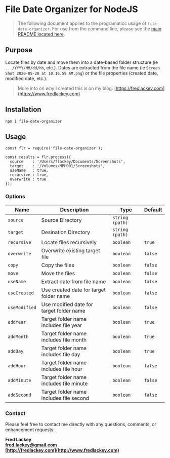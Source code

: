 # File Date Organizer for NodeJS

>  The following document applies to the programaticc usage of `file-date-organizer`.  For use from the command line, please see the [main README located here](README.md).

## Purpose  
Locate files by date and move them into a date-based folder structure (ie `.../YYYY/MM/dd/hh`, etc.).  Dates are extracted from the file name (ie `Screen Shot 2020-05-28 at 10.16.59 AM.png`) or the file properties (created date, modified date, etc.).

> More info on _why_ I created this is on my blog: [https://fredlackey.com](https://www.fredlackey.com)

## Installation

```
npm i file-date-organizer
```

## Usage

```
const flr = require('file-date-organizer');

const results = flr.process({
  source    : '/Users/flackey/Documents/Screenshots',
  target    : '/Volumes/MPHD01/Screenshots',
  useName   : true,
  recursive : true,
  overwrite : true
});
```

### Options

| Name          | Description                              | Type            | Default |
|---------------|------------------------------------------|-----------------|---------|
| `source`      | Source Directory                         | `string (path)` |         |
| `target`      | Desination Directory                     | `string (path)` |         |
| `recursive`   | Locate files recursively                 | `boolean`       | `true`  |
| `overwrite`   | Overwrite existing target file           | `boolean`       | `false` |
| `copy`        | Copy the files                           | `boolean`       | `false` |
| `move`        | Move the files                           | `boolean`       | `false` |
| `useName`     | Extract date from file name              | `boolean`       | `false` |
| `useCreated`  | Use created date for target folder name  | `boolean`       | `false` |
| `useModified` | Use modified date for target folder name | `boolean`       | `false` |
| `addYear`     | Target folder name includes file year    | `boolean`       | `true`  |
| `addMonth`    | Target folder name includes file month   | `boolean`       | `true`  |
| `addDay`      | Target folder name includes file day     | `boolean`       | `true`  |
| `addHour`     | Target folder name includes file hour    | `boolean`       | `false` |
| `addMinute`   | Target folder name includes file minute  | `boolean`       | `false` |
| `addSecond`   | Target folder name includes file second  | `boolean`       | `false` |

### Contact  
Please feel free to contact me directly with any questions, comments, or enhancement requests:

**Fred Lackey**  
**[fred.lackey@gmail.com](mailto://fred.lackey@gmail.com)**  
**[http://fredlackey.com](http://www.fredlackey.com)**  
